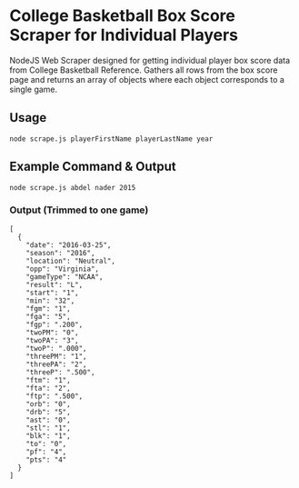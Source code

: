 # College Basketball Box Score Scraper for Individual Players

NodeJS Web Scraper designed for getting individual player box score data from College Basketball Reference.  Gathers all rows from the box score page and returns an array of objects where each object corresponds to a single game.

## Usage
```shell
node scrape.js playerFirstName playerLastName year
```

## Example Command & Output
```shell
node scrape.js abdel nader 2015
```

### Output (Trimmed to one game)
```shell
[
  {
    "date": "2016-03-25",
    "season": "2016",
    "location": "Neutral",
    "opp": "Virginia",
    "gameType": "NCAA",
    "result": "L",
    "start": "1",
    "min": "32",
    "fgm": "1",
    "fga": "5",
    "fgp": ".200",
    "twoPM": "0",
    "twoPA": "3",
    "twoP": ".000",
    "threePM": "1",
    "threePA": "2",
    "threeP": ".500",
    "ftm": "1",
    "fta": "2",
    "ftp": ".500",
    "orb": "0",
    "drb": "5",
    "ast": "0",
    "stl": "1",
    "blk": "1",
    "to": "0",
    "pf": "4",
    "pts": "4"
  }
]
``` 
